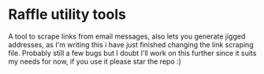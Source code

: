 # Raffle utility tools
A tool to scrape links from email messages, also lets you generate jigged addresses, as I'm writing this i have just finished changing the link scraping file.
Probably still a few bugs but I doubt I'll work on this further since it suits my needs for now, if you use it please star the repo :)
